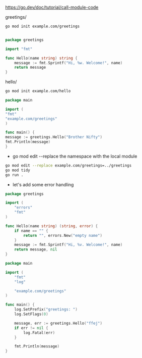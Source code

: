 https://go.dev/doc/tutorial/call-module-code

greetings/

```bash
go mod init example.com/greetings
```

```go

package greetings

import "fmt"

func Hello(name string) string {
	message := fmt.Sprintf("Hi, %w. Welcome!", name)
	return message
}

```

hello/

```bash
go mod init example.com/hello
```

```go
package main

import (
"fmt"
"example.com/greetings"
)

func main() {
message := greetings.Hello("Brother Nifty")
fmt.Println(message)
}
```

- go mod edit --replace the namespace with the local module
```bash
go mod edit --replace example.com/greetings=../greetings
go mod tidy
go run . 
```

- let's add some error handling
```go
package greetings

import (
	"errors"
	"fmt"
)

func Hello(name string) (string, error) {
	if name == "" {
		return "", errors.New("empty name")
	}
	message := fmt.Sprintf("Hi, %v. Welcome!", name)
	return message, nil
}
```

```go
package main

import (
	"fmt"
	"log"

	"example.com/greetings"
)

func main() {
	log.SetPrefix("greetings: ")
	log.SetFlags(0)

	message, err := greetings.Hello("ffej")
	if err != nil {
		log.Fatal(err)
	}

	fmt.Println(message)
}


```